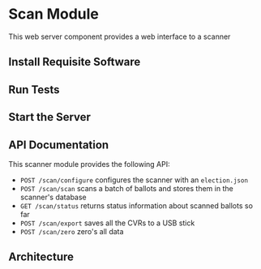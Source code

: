 # Scan Module

This web server component provides a web interface to a scanner

## Install Requisite Software


## Run Tests


## Start the Server

## API Documentation

This scanner module provides the following API:

* `POST /scan/configure` configures the scanner with an `election.json`
* `POST /scan/scan` scans a batch of ballots and stores them in the scanner's database
* `GET /scan/status` returns status information about scanned ballots so far
* `POST /scan/export` saves all the CVRs to a USB stick
* `POST /scan/zero` zero's all data

## Architecture


